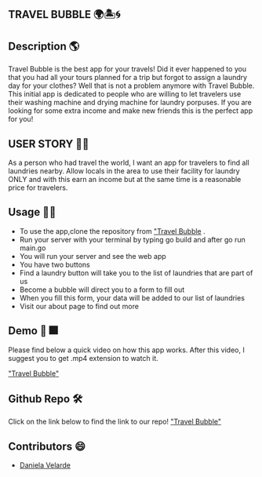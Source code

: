 ## TRAVEL BUBBLE   🌍🏝️🌀

## Description 🌎
Travel Bubble is the best app for your travels!
Did it ever happened to you that you had all your tours planned for a trip but forgot to assign a laundry day for your clothes? Well that is not a problem anymore with Travel Bubble. This initial app is dedicated to people who are willing to let travelers use their washing machine and drying machine for laundry porpuses. If you are looking for some extra income and make new friends this is the perfect app for you!


## USER STORY 👩‍✈️
As a person who had travel the world, I want an app for travelers to find all laundries nearby. Allow locals in the area to use their facility for laundry ONLY and with this earn an income but at the same time is a reasonable price for travelers.



## Usage 💯💡

* To use the app,clone the repository from ["Travel Bubble](https://github.com/davelarde/go-travel-bubbles) .  
* Run your server with your terminal by typing go build and after go run main.go
* You will run your server and see the web app
* You have two buttons 
* Find a laundry button will take you to the list of laundries that are part of us
* Become a bubble will direct you to a form to fill out
* When you fill this form, your data will be added to our list of laundries
* Visit our about page to find out more

## Demo 👀 🎆
Please find below a quick video on how this app works. After this video, I suggest you to get .mp4 extension to watch it. 


["Travel Bubble"](https://youtu.be/PTfLnhe1lV4)



## Github Repo 🛠️
Click on the link below to find the link to our repo!
["Travel Bubble"](https://github.com/davelarde/go-travel-bubbles)


## Contributors 😄
* [Daniela Velarde](https://www.linkedin.com/in/danielavelardeluna)


